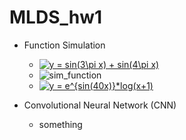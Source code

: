 # MLDS_hw1

- Function Simulation

    - <a href="https://www.codecogs.com/eqnedit.php?latex=y&space;=&space;sin(3\pi&space;x)&space;&plus;&space;sin(4\pi&space;x)" target="_blank"><img src="https://latex.codecogs.com/gif.latex?y&space;=&space;sin(3\pi&space;x)&space;&plus;&space;sin(4\pi&space;x)" title="y = sin(3\pi x) + sin(4\pi x)" /></a>
    - ![sim_function](https://imgur.com/kC1smQF)
    - <a href="https://www.codecogs.com/eqnedit.php?latex=y&space;=&space;e^{sin(40x)}*log(x&plus;1)" target="_blank"><img src="https://latex.codecogs.com/gif.latex?y&space;=&space;e^{sin(40x)}*log(x&plus;1)" title="y = e^{sin(40x)}*log(x+1)" /></a>
- Convolutional Neural Network (CNN)
    - something